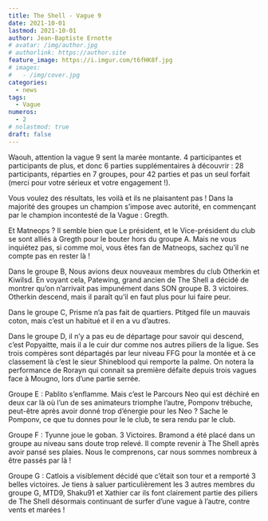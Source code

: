 ```yaml
---
title: The Shell - Vague 9
date: 2021-10-01
lastmod: 2021-10-01
author: Jean-Baptiste Ernotte
# avatar: /img/author.jpg
# authorlink: https://author.site
feature_image: https://i.imgur.com/t6fHK8f.jpg
# images:
#   - /img/cover.jpg
categories:
  - news
tags:
  - Vague
numeros: 
  - 2
# nolastmod: true
draft: false
---
```


Waouh, attention la vague 9 sent la marée montante. 4 participantes et participants de plus, et donc 6 parties supplémentaires à découvrir : 28 participants, réparties en 7 groupes, pour 42 parties et pas un seul forfait (merci pour votre sérieux et votre engagement !).

<!-- more -->

Vous voulez des résultats, les voilà et ils ne plaisantent pas ! Dans la majorité des groupes un champion s’impose avec autorité, en commençant par le champion incontesté de la Vague : Gregth.

Et Matneops ? Il semble bien que Le président, et le Vice-président du club se sont alliés à Gregth pour le bouter hors du groupe A. Mais ne vous inquiétez pas, si comme moi, vous êtes fan de Matneops, sachez qu’il ne compte pas en rester là !

Dans le groupe B, Nous avions deux nouveaux membres du club Otherkin et Kiwilsd. En voyant cela, Patewing, grand ancien de The Shell a décidé de montrer qu’on n’arrivait pas impunément dans SON groupe B. 3 victoires. Otherkin descend, mais il paraît qu’il en faut plus pour lui faire peur.

Dans le groupe C, Prisme n’a pas fait de quartiers. Ptitged file un mauvais coton, mais c’est un habitué et il en a vu d’autres.

Dans le groupe D, il n’y a pas eu de départage pour savoir qui descend, c’est Popyaitte, mais il a le cuir dur comme nos autres piliers de la ligue. Ses trois compères sont départagés par leur niveau FFG pour la montée et à ce classement là c’est le sieur Shineblood qui remporte la palme. On notera la performance de Rorayn qui connait sa première défaite depuis trois vagues face à Mougno, lors d’une partie serrée.

Groupe E : Pablito s’enflamme. Mais c’est le Parcours Neo qui est déchiré en deux car là où l’un de ses animateurs triomphe l’autre, Pomponv trébuche, peut-être après avoir donné trop d’énergie pour les Neo ? Sache le Pomponv, ce que tu donnes pour le le club, te sera rendu par le club.

Groupe F : Tyunne joue le goban. 3 Victoires. Bramond a été placé dans un groupe au niveau sans doute trop relevé. Il compte revenir à The Shell après avoir pansé ses plaies. Nous le comprenons, car nous sommes nombreux à être passés par là !

Groupe G : Catlois a visiblement décidé que c’était son tour et a remporté 3 belles victoires. Je tiens à saluer particulièrement les 3 autres membres du groupe G, MTD9, Shaku91 et Xathier car ils font clairement partie des piliers de The Shell désormais continuant de surfer d’une vague à l’autre, contre vents et marées ! 

